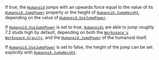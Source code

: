 If true, the [`Humanoid`](https://create.roblox.com/docs/reference/engine/classes/Humanoid) jumps with an upwards force equal to the
value of its [`Humanoid.JumpPower`](https://create.roblox.com/docs/reference/engine/classes/Humanoid#JumpPower) property or the height of
[`Humanoid.JumpHeight`](https://create.roblox.com/docs/reference/engine/classes/Humanoid#JumpHeight), depending on the value of
[`Humanoid.UseJumpPower`](https://create.roblox.com/docs/reference/engine/classes/Humanoid#UseJumpPower).

If [`Humanoid.UseJumpPower`](https://create.roblox.com/docs/reference/engine/classes/Humanoid#UseJumpPower) is set to true,
[`Humanoids`](https://create.roblox.com/docs/reference/engine/classes/Humanoid) are able to jump roughly 7.2 studs high by
default, depending on both the [`Workspace's`](https://create.roblox.com/docs/reference/engine/classes/Workspace)
[`Workspace.Gravity`](https://create.roblox.com/docs/reference/engine/classes/Workspace#Gravity), and the [`Humanoid.JumpPower`](https://create.roblox.com/docs/reference/engine/classes/Humanoid#JumpPower) of the
humanoid itself.

If [`Humanoid.UseJumpPower`](https://create.roblox.com/docs/reference/engine/classes/Humanoid#UseJumpPower) is set to false, the height of the jump
can be set explicitly with [`Humanoid.JumpHeight`](https://create.roblox.com/docs/reference/engine/classes/Humanoid#JumpHeight).